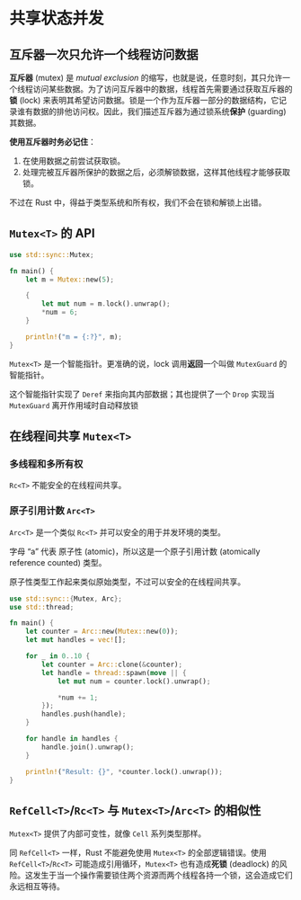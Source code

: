 # 共享状态并发

## 互斥器一次只允许一个线程访问数据

**互斥器** (mutex) 是 _mutual exclusion_ 的缩写，也就是说，任意时刻，其只允许一个线程访问某些数据。为了访问互斥器中的数据，线程首先需要通过获取互斥器的**锁** (lock) 来表明其希望访问数据。锁是一个作为互斥器一部分的数据结构，它记录谁有数据的排他访问权。因此，我们描述互斥器为通过锁系统**保护** (guarding) 其数据。

**使用互斥器时务必记住**：

1. 在使用数据之前尝试获取锁。
2. 处理完被互斥器所保护的数据之后，必须解锁数据，这样其他线程才能够获取锁。

不过在 Rust 中，得益于类型系统和所有权，我们不会在锁和解锁上出错。

## `Mutex<T>` 的 API

```rust
use std::sync::Mutex;

fn main() {
    let m = Mutex::new(5);

    {
        let mut num = m.lock().unwrap();
        *num = 6;
    }

    println!("m = {:?}", m);
}
```

`Mutex<T>` 是一个智能指针。更准确的说，lock 调用**返回**一个叫做 `MutexGuard` 的智能指针。

这个智能指针实现了 `Deref` 来指向其内部数据；其也提供了一个 `Drop` 实现当 `MutexGuard` 离开作用域时自动释放锁

## 在线程间共享 `Mutex<T>`

### 多线程和多所有权

`Rc<T>` 不能安全的在线程间共享。

### 原子引用计数 `Arc<T>`

`Arc<T>` 是一个类似 `Rc<T>` 并可以安全的用于并发环境的类型。

字母 “a” 代表 原子性 (atomic)，所以这是一个原子引用计数 (atomically reference counted) 类型。

原子性类型工作起来类似原始类型，不过可以安全的在线程间共享。

```rust
use std::sync::{Mutex, Arc};
use std::thread;

fn main() {
    let counter = Arc::new(Mutex::new(0));
    let mut handles = vec![];

    for _ in 0..10 {
        let counter = Arc::clone(&counter);
        let handle = thread::spawn(move || {
            let mut num = counter.lock().unwrap();

            *num += 1;
        });
        handles.push(handle);
    }

    for handle in handles {
        handle.join().unwrap();
    }

    println!("Result: {}", *counter.lock().unwrap());
}
```

## `RefCell<T>`/`Rc<T>` 与 `Mutex<T>`/`Arc<T>` 的相似性

`Mutex<T>` 提供了内部可变性，就像 `Cell` 系列类型那样。

同 `RefCell<T>` 一样，Rust 不能避免使用 `Mutex<T>` 的全部逻辑错误。使用 `RefCell<T>`/`Rc<T>` 可能造成引用循环，`Mutex<T>` 也有造成**死锁** (deadlock) 的风险。这发生于当一个操作需要锁住两个资源而两个线程各持一个锁，这会造成它们永远相互等待。